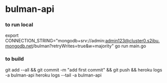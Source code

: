 # bulman-api

### to run local
export CONNECTION_STRING="mongodb+srv://admin:admin123@cluster0.s2ibu.mongodb.net/bulman?retryWrites=true&w=majority"
go run main.go 

### to build
git add --all && git commit -m "add first commit" && git push &&  heroku logs -a bulman-api
heroku logs --tail -a bulman-api 